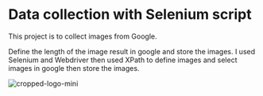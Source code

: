# Data collection with Selenium script

This project is to collect images from Google. 

Define the length of the image result in google and store the images. I used Selenium and Webdriver then used XPath to define images and select images in google then store the images.


![cropped-logo-mini](https://user-images.githubusercontent.com/81525051/139523956-a7c63ef9-9960-4f1e-b442-e89f6db97c60.png)
